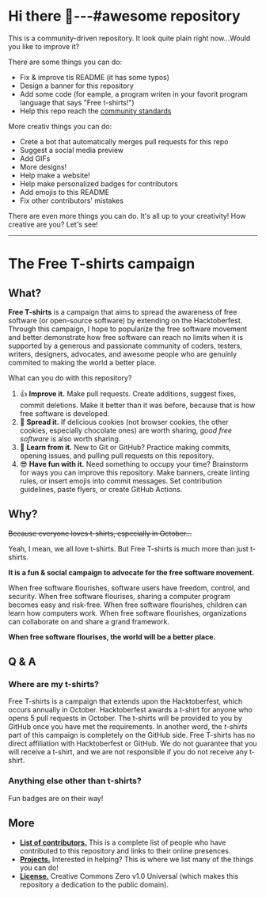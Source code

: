 # Hi there :wave:---#awesome repository

This is a community-driven repository. It look quite plain right now...Would you like to improve it?

There are some things you can do:
- Fix & improve tis README (it has some typos)
- Design a banner for this repository
- Add some code (for eample, a program writen in your favorit program language that says "Free t-shirts!")
- Help this repo reach the [community standards](https://opensource.guide/)

More creativ things you can do:
- Crete a bot that automatically merges pull requests for this repo
- Suggest a social media preview
- Add GIFs
- More designs!
- Help make a website!
- Help make personalized badges for contributors
- Add emojis to this README
- Fix other contributors' mistakes

There are even more things you can do. It's all up to your creativity! How creative are you? Let's see!

- - -

# The Free T-shirts campaign

## What?

**Free T-shirts** is a campaign that aims to spread the awareness of free software (or open-source software) by extending on the Hacktoberfest. Through this campaign, I hope to popularize the free software movement and better demonstrate how free software can reach no limits when it is supported by a generous and passionate community of coders, testers, writers, designers, advocates, and awesome people who are genuinly commited to making the world a better place.

What can you do with this repository?

1. :+1: **Improve it.** Make pull requests. Create additions, suggest fixes, commit deletions. Make it better than it was before, because that is how free software is developed.
2. :loudspeaker: **Spread it.** If delicious cookies (not browser cookies, the other cookies, especially chocolate ones) are worth sharing, _good free software_ is also worth sharing.
3. :memo: **Learn from it.** New to Git or GitHub? Practice making commits, opening issues, and pulling pull requests on this repository.
4. :sunglasses: **Have fun with it.** Need something to occupy your time? Brainstorm for ways you can improve this repository. Make banners, create linting rules, or insert emojis into commit messages. Set contribution guidelines, paste flyers, or create GitHub Actions.

## Why?

~~Because everyone loves t-shirts, especially in October...~~

Yeah, I mean, we all love t-shirts. But Free T-shirts is much more than just t-shirts.

**It is a fun & social campaign to advocate for the free software movement.**

When free software flourishes, software users have freedom, control, and security. When free software flourises, sharing a computer program becomes easy and risk-free. When free software flourishes, children can learn how computers work. When free software flourishes, organizations can collaborate on and share a grand framework.

**When free software flourises, the world will be a better place.**

## Q & A

### Where are my t-shirts?

Free T-shirts is a campaign that extends upon the Hacktoberfest, which occurs annually in October. Hacktoberfest awards a t-shirt for anyone who opens 5 pull requests in October. The t-shirts will be provided to you by GitHub once you have met the requirements. In another word, the _t-shirts_ part of this campaign is completely on the GitHub side. Free T-shirts has no direct affiliation with Hacktoberfest or GitHub. We do not guarantee that you will receive a t-shirt, and we are not responsible if you do not receive any t-shirt.

### Anything else other than t-shirts?

Fun badges are on their way!

## More

- [**List of contributors.**](CONTRIBUTORS.md) This is a complete list of people who have contributed to this repository and links to their online presences.
- [**Projects.**](https://github.com/you-create/free-tshirts/projects) Interested in helping? This is where we list many of the things you can do!
- [**License.**](LICENSE) Creative Commons Zero v1.0 Universal (which makes this repository a dedication to the public domain).
